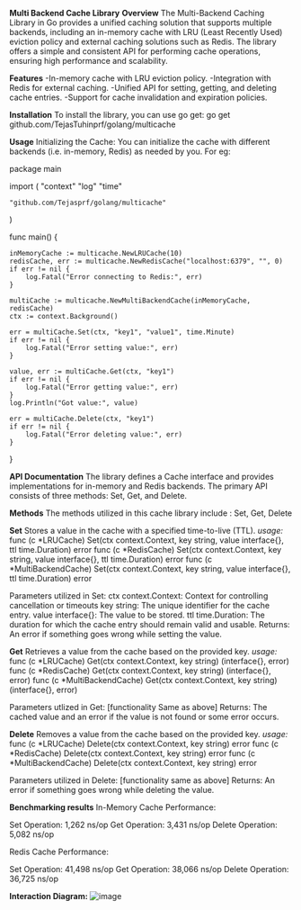 **Multi Backend Cache Library**
**Overview**
The Multi-Backend Caching Library in Go provides a unified caching solution that supports multiple backends, including an in-memory cache with LRU (Least Recently Used) eviction policy and external caching solutions such as Redis. The library offers a simple and consistent API for performing cache operations, ensuring high performance and scalability.

**Features**
-In-memory cache with LRU eviction policy.
-Integration with Redis for external caching.
-Unified API for setting, getting, and deleting cache entries.
-Support for cache invalidation and expiration policies.

**Installation**
To install the library, you can use go get:
go get github.com/TejasTuhinprf/golang/multicache


**Usage**
Initializing the Cache:
You can initialize the cache with different backends (i.e. in-memory, Redis) as needed by you.
For eg:

package main

import (
    "context"
    "log"
    "time"

    "github.com/Tejasprf/golang/multicache"
)

func main() {

    inMemoryCache := multicache.NewLRUCache(10)
    redisCache, err := multicache.NewRedisCache("localhost:6379", "", 0)
    if err != nil {
        log.Fatal("Error connecting to Redis:", err)
    }

    multiCache := multicache.NewMultiBackendCache(inMemoryCache, redisCache)
    ctx := context.Background()

    err = multiCache.Set(ctx, "key1", "value1", time.Minute)
    if err != nil {
        log.Fatal("Error setting value:", err)
    }

    value, err := multiCache.Get(ctx, "key1")
    if err != nil {
        log.Fatal("Error getting value:", err)
    }
    log.Println("Got value:", value)

    err = multiCache.Delete(ctx, "key1")
    if err != nil {
        log.Fatal("Error deleting value:", err)
    }
}

**API Documentation**
The library defines a Cache interface and provides implementations for in-memory and Redis backends. The primary API consists of three methods: Set, Get, and Delete.

**Methods**
The methods utilized in this cache library include : Set, Get, Delete

**Set** 
Stores a value in the cache with a specified time-to-live (TTL). 
_usage:_
func (c *LRUCache) Set(ctx context.Context, key string, value interface{}, ttl time.Duration) error 
func (c *RedisCache) Set(ctx context.Context, key string, value interface{}, ttl time.Duration) error
func (c *MultiBackendCache) Set(ctx context.Context, key string, value interface{}, ttl time.Duration) error


Parameters utilized in Set: 
ctx context.Context: Context for controlling cancellation or timeouts
key string: The unique identifier for the cache entry.
value interface{}: The value to be stored.
ttl time.Duration: The duration for which the cache entry should remain valid and usable.
Returns: An error if something goes wrong while setting the value.

**Get** 
Retrieves a value from the cache based on the provided key. 
_usage:_ 
func (c *LRUCache) Get(ctx context.Context, key string) (interface{}, error)
func (c *RedisCache) Get(ctx context.Context, key string) (interface{}, error)
func (c *MultiBackendCache) Get(ctx context.Context, key string) (interface{}, error)

Parameters utlized in Get:
[functionality Same as above]
Returns: The cached value and an error if the value is not found or some error occurs.

**Delete** 
Removes a value from the cache based on the provided key.
_usage:_
func (c *LRUCache) Delete(ctx context.Context, key string) error
func (c *RedisCache) Delete(ctx context.Context, key string) error
func (c *MultiBackendCache) Delete(ctx context.Context, key string) error

Parameters utilized in Delete:
[functionality same as above]
Returns: An error if something goes wrong while deleting the value.

**Benchmarking results**
In-Memory Cache Performance:

Set Operation: 1,262 ns/op
Get Operation: 3,431 ns/op
Delete Operation: 5,082 ns/op 

Redis Cache Performance:

Set Operation: 41,498 ns/op
Get Operation: 38,066 ns/op
Delete Operation: 36,725 ns/op

**Interaction Diagram:**
![image](https://github.com/TejasTuhinprf/golang/assets/139322747/f675873a-4475-4566-ba76-62be9743c8e8)
